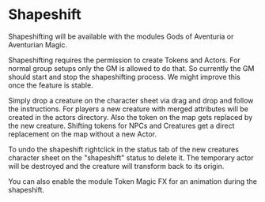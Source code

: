 # Shapeshift
Shapeshifting will be available with the modules Gods of Aventuria or Aventurian Magic.

Shapeshifting requires the permission to create Tokens and Actors. For normal group setups only the GM is allowed to do that. So currently the GM should start and stop the shapeshifting process.
We might improve this once the feature is stable.


Simply drop a creature on the character sheet via drag and drop and follow the instructions. For players a new creature with merged attributes will be created in the actors directory. Also the token on the map gets replaced by the new creature.
Shifting tokens for NPCs and Creatures get a direct replacement on the map without a new Actor.

To undo the shapeshift rightclick in the status tab of the new creatures character sheet on the "shapeshift" status to delete it. The temporary actor will be destroyed and the creature will transform back to its origin.

You can also enable the module Token Magic FX for an animation during the shapeshift.



